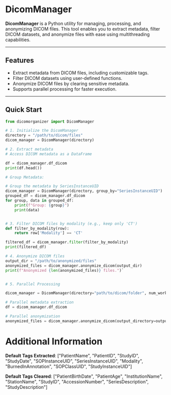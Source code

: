 # DicomManager

**DicomManager** is a Python utility for managing, processing, and anonymizing DICOM files. This tool enables you to extract metadata, filter DICOM datasets, and anonymize files with ease using multithreading capabilities.

---

## Features

- Extract metadata from DICOM files, including customizable tags.
- Filter DICOM datasets using user-defined functions.
- Anonymize DICOM files by clearing sensitive metadata.
- Supports parallel processing for faster execution.

---

## Quick Start

```python
from dicomorganizer import DicomManager

# 1. Initialize the DicomManager
directory = "/path/to/dicom/files"
dicom_manager = DicomManager(directory)

# 2. Extract metadata
# Access DICOM metadata as a DataFrame

df = dicom_manager.df_dicom
print(df.head())

# Group Metadata:

# Group the metadata by SeriesInstanceUID
dicom_manager = DicomManager(directory, group_by="SeriesInstanceUID")
grouped_df = dicom_manager.df_dicom
for group, data in grouped_df:
    print(f"Group: {group}")
    print(data)


# 3. Filter DICOM files by modality (e.g., keep only 'CT')
def filter_by_modality(row):
    return row['Modality'] == 'CT'

filtered_df = dicom_manager.filter(filter_by_modality)
print(filtered_df)

# 4. Anonymize DICOM files
output_dir = "/path/to/anonymized/files"
anonymized_files = dicom_manager.anonymize_dicom(output_dir)
print(f"Anonymized {len(anonymized_files)} files.")`


# 5. Parallel Processing

dicom_manager = DicomManager(directory="path/to/dicom/folder", num_workers=4)

# Parallel metadata extraction
df = dicom_manager.df_dicom

# Parallel anonymization
anonymized_files = dicom_manager.anonymize_dicom(output_directory=output_directory, num_workers=4)
```

# Additional Information

**Default Tags Extracted**: ["PatientName", "PatientID", "StudyID", "StudyDate", "SOPInstanceUID", "SeriesInstanceUID", "Modality", "BurnedInAnnotation", "SOPClassUID", "StudyInstanceUID"]

**Default Tags Cleared**: ["PatientBirthDate", "PatientAge", "InstitutionName", "StationName", "StudyID", "AccessionNumber", "SeriesDescription", "StudyDescription"]